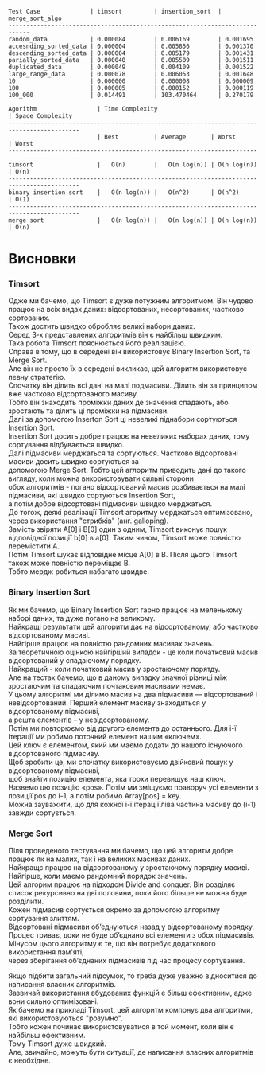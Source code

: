 ```
Test Case              | timsort         | insertion_sort  | merge_sort_algo
----------------------------------------------------------------------------
random_data            | 0.000084        | 0.006169        | 0.001695       
accesnding_sorted_data | 0.000004        | 0.005856        | 0.001370       
descending_sorted_data | 0.000004        | 0.005179        | 0.001431       
parially_sorted_data   | 0.000040        | 0.005509        | 0.001511       
duplicated_data        | 0.000049        | 0.004109        | 0.001522       
large_range_data       | 0.000078        | 0.006053        | 0.001648       
10                     | 0.000000        | 0.000008        | 0.000009       
100                    | 0.000005        | 0.000152        | 0.000119       
100_000                | 0.014491        | 103.470464      | 0.270179
```


```
Agorithm                 | Time Complexity                             | Space Complexity
------------------------------------------------------------------------------------------
                         | Best          | Average       | Worst       | Worst
------------------------------------------------------------------------------------------                  
timsort                  |   O(n)        |   O(n log(n)) | O(n log(n)) | O(n)
------------------------------------------------------------------------------------------
binary insertion sort    |   O(n log(n)) |   O(n^2)      | O(n^2)      | O(1)
------------------------------------------------------------------------------------------
merge sort               |   O(n log(n)) |   O(n log(n)) | O(n log(n)) | O(n)
```
# Висновки

### Timsort
Одже ми бачемо, що Timsort є дуже потужним алгоритмом. Він чудово працює на всіх видах даних: відсортованих, несортованих, частково сортованих.  
Також достить швидко обробляє великі набори даних.  
Серед 3-х представлених алгоритмів він є найбільш швидким.  
Така робота Timsort пояснюється його реалізацією.  
Справа в тому, що в середені він використовує Binary Insertion Sort, та Merge Sort.  
Але він не просто їх в середені викликає, цей алгоритм використовує певну стратегію.  
Спочатку він ділить всі дані на малі подмасиви. Ділить він за принципом вже частково відсортованого масиву.  
Тобто він знаходить проміжки даних де значення спадають, або зростають та ділить ці проміжки на підмасиви.  
Далі за допомогою Inserton Sort ці невеликі піднабори сортуються Insertion Sort.   
Insertion Sort досить добре працює на невеликих наборах даних, тому сортування відбувається швидко.  
Далі підмасиви мерджаться та сортуються. Частково відсортовані масиви досить швидко сортуються за   
допомогою Merge Sort. Тобто цей аглоритм приводить дані до такого вигляду, коли можна використовувати сильні сторони  
обох алгоритмів - погано відсортований масив розбивається на малі підмасиви, які швидко сортуються Insertion Sort,  
а потім добре відсортовані підмасиви швидко мерджаться.  
До тогож, деякі реалізації Timsort агоритму мерджаться оптимізовано, через використання "стрибків" (анг. galloping).  
Замість звіряти A[0] і B[0] один з одним, Timsort виконує пошук відповідної позиції b[0] в a[0]. Таким чином, Timsort може повністю перемістити A.   
Потім Timsort шукає відповідне місце A[0] в B. Після цього Timsort також може повністю переміщає B.  
Тобто мердж робиться набагато швидве.  

### Binary Insertion Sort
Як ми бачемо, що Binary Insertion Sort гарно працює на меленькому наборі даних, та дуже погано на великому.  
Найкращі результати цей алгоритм дає на відсортованому, або частково відсортованому масиві.  
Найгірше працює на повністю рандомних масивах значень.  
За теоретичною оцінкою найгірший випадок - це коли початковий масив відсортований у спадаючому порядку.  
Найкращий - коли початковий масив у зростаючому порятду.  
Але на тестах бачемо, що в даному випадку значної різниці між зростаючим та спадаючим почтаковим масивами немає.  
У цьому алгоритмі ми ділимо масив на два підмасиви — відсортований і невідсортований. Перший елемент масиву знаходиться у відсортованому підмасиві,  
а решта елементів – у невідсортованому.  
Потім ми повторюємо від другого елемента до останнього. Для i-ї ітерації ми робимо поточний елемент нашим «ключем».   
Цей ключ є елементом, який ми маємо додати до нашого існуючого відсортованого підмасиву.  
Щоб зробити це, ми спочатку використовуємо двійковий пошук у відсортованому підмасиві,  
щоб знайти позицію елемента, яка трохи перевищує наш ключ.  
Назвемо цю позицію «pos». Потім ми зміщуємо праворуч усі елементи з позиції pos до i-1, а потім робимо Array[pos] = key.  
Можна зауважити, що для кожної i-ї ітерації ліва частина масиву до (i-1) завжди сортується.

### Merge Sort
Піля проведеного тестування ми бачемо, що цей алгоритм добре працює як на малих, так і на великих масивах даних.  
Найкращє працює на відсортованому у зростаючому порядку масиві. Найгірше, коли маємо рандомний порядок значень.  
Цей алгорим працює на підходом Divide and conquer. Він розділяє список рекурсивно на дві половини, поки його більше не можна буде розділити.  
Кожен підмасив сортується окремо за допомогою алгоритму сортування злиттям.  
Відсортовані підмасиви об’єднуються назад у відсортованому порядку.  
Процес триває, доки не буде об’єднано всі елементи з обох підмасивів.
Мінусом цього алгоритму є те, що він потребує додаткового використання пам'яті,  
через зберігання об’єднаних підмасивів під час процесу сортування.

Якщо підбити загальний підсумок, то треба дуже уважно відноситися до написання власних алгоритмів.  
Зазвичай використання вбудованих функцій є більш ефективним, адже вони сильно оптимізовані.  
Як бачемо на прикладі Timsort, цей алгоритм компонує два алгоритми, які використовуються "розумно".  
Тобто кожен починає використовуватися в той момент, коли він є найбільш ефективним.  
Тому Timsort дуже швидкий.  
Але, звичайно, можуть бути ситуації, де написання власних алгоритмів є необхідне.  
